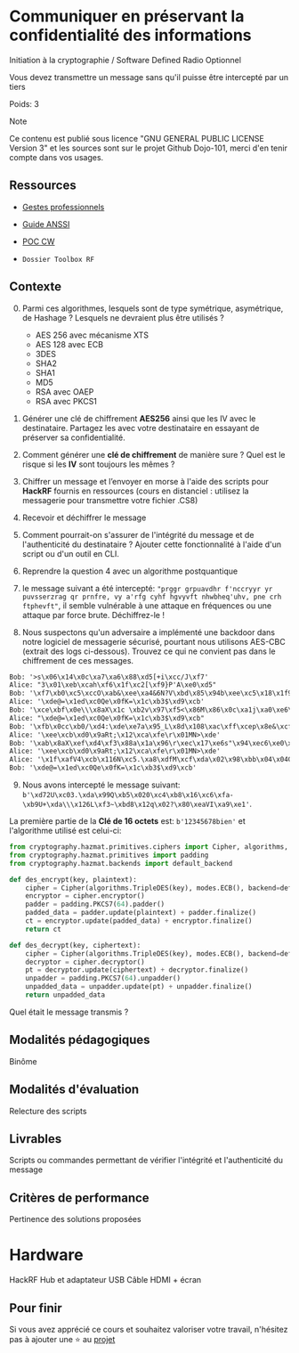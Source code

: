 # Communiquer en préservant la confidentialité des informations

Initiation à la cryptographie / Software Defined Radio Optionnel

Vous devez transmettre un message sans qu'il puisse être intercepté par un tiers

Poids: 3

> [!NOTE] 
> Ce contenu est publié sous licence "GNU GENERAL PUBLIC LICENSE Version 3" et les sources sont sur le projet Github Dojo-101, merci d'en tenir compte dans vos usages.

## Ressources

* [Gestes professionnels](https://github.com/Aif4thah/Dojo-101)

* [Guide ANSSI](https://cyber.gouv.fr/publications/mecanismes-cryptographiques)

* [POC CW](https://github.com/Aif4thah/SecCW)

* `Dossier Toolbox RF`


## Contexte

0. Parmi ces algorithmes, lesquels sont de type symétrique, asymétrique, de Hashage ? Lesquels ne devraient plus être utilisés ? 

    * AES 256 avec mécanisme XTS
    * AES 128 avec ECB
    * 3DES
    * SHA2
    * SHA1
    * MD5
    * RSA avec OAEP
    * RSA avec PKCS1

1. Générer une clé de chiffrement **AES256** ainsi que les IV avec le destinataire. Partagez les avec votre destinataire en essayant de préserver sa confidentialité.

2. Comment générer une **clé de chiffrement** de manière sure ? Quel est le risque si les **IV** sont toujours les mêmes ?

3. Chiffrer un message et l’envoyer en morse à l'aide des scripts pour **HackRF** fournis en ressources (cours en distanciel : utilisez la messagerie pour transmettre votre fichier .CS8)

4. Recevoir et déchiffrer le message

5. Comment pourrait-on s'assurer de l'intégrité du message et de l'authenticité du destinataire ? Ajouter cette fonctionnalité à l'aide d'un script ou d'un outil en CLI.

6. Reprendre la question 4 avec un algorithme postquantique

7. le message suivant a été intercepté: `"prggr grpuavdhr f'nccryyr yr puvsserzrag qr prnfre, vy a'rfg cyhf hgvyvft nhwbheq'uhv, pne crh ftphevft"`, il semble vulnérable à une attaque en fréquences ou une attaque par force brute. Déchiffrez-le !

8. Nous suspectons qu'un adversaire a implémenté une backdoor dans notre logiciel de messagerie sécurisé, pourtant nous utilisons AES-CBC (extrait des logs ci-dessous). Trouvez ce qui ne convient pas dans le chiffrement de ces messages.

```txt
Bob: '>s\x06\x14\x0c\xa7\xa6\x88\xd5[+i\xcc/J\xf7'
Alice: "3\x01\xeb\xcah\xf6\x1f\xc2[\xf9}P'A\xe0\xd5"
Bob: '\xf7\xb0\xc5\xccO\xab&\xee\xa4&6N?V\xbd\x85\x94b\xee\xc5\x18\x1f9\xe7\xe5\xe0\xffyf\xab\xfb\xb9
Alice: '\xde@=\x1ed\xc0Qe\x0fK=\x1c\xb3$\xd9\xcb'
Bob: '\xce\xbf\x0e\\\x8aX\x1c \xb2v\x97\xf5<\x86M\x86\x0c\xa1j\xa0\xe6\xa9\x11\xf9AyZ\xda9\x94ec'
Alice: "\xde@=\x1ed\xc0Qe\x0fK=\x1c\xb3$\xd9\xcb"
Bob: '\xfb\x0cc\xb0/\xd4:\xde\xe7a\x95_L\x8d\x108\xac\xff\xcep\x8e&\xcfq6ym\x0c\xf6\xccI\xed'
Alice: '\xee\xcb\xd0\x9aRt;\x12\xca\xfe\r\x01MN>\xde'
Bob: '\xab\x8aX\xef\xd4\xf3\x88a\x1a\x96\r\xec\x17\xe6s"\x94\xec6\xe0\xff \x82\xa1\xb4\xe2\xc1\x08\r!T\x89\xe2B\x1d^\xf7l\xd8\xc9\xa4\xcd\xa5\x8e\xb3\x1d\x1f\xe7'
Alice: '\xee\xcb\xd0\x9aRt;\x12\xca\xfe\r\x01MN>\xde'
Alice: '\x1f\xafV4\xcb\x116N\xc5.\xa8\xdfM\xcf\xda\x02\x98\xbb\x04\x04C}N{\xf95\x05e\xc6\xf9\xbe,'
Bob: '\xde@=\x1ed\xc0Qe\x0fK=\x1c\xb3$\xd9\xcb'
```


9. Nous avons intercepté le message suivant: `b'\xd72U\xc03.\xda\x99Q\xb5\x020\xc4\xb8\x16\xc6\xfa-\xb9U+\xda\\\x126L\xf3~\xbd8\x12q\x02?\x80\xeaVI\xa9\xe1'`. 

La première partie de la **Clé de 16 octets** est: `b'12345678bien'` et l'algorithme utilisé est celui-ci:

```python
from cryptography.hazmat.primitives.ciphers import Cipher, algorithms, modes
from cryptography.hazmat.primitives import padding
from cryptography.hazmat.backends import default_backend

def des_encrypt(key, plaintext):
    cipher = Cipher(algorithms.TripleDES(key), modes.ECB(), backend=default_backend())
    encryptor = cipher.encryptor()
    padder = padding.PKCS7(64).padder()
    padded_data = padder.update(plaintext) + padder.finalize()
    ct = encryptor.update(padded_data) + encryptor.finalize()
    return ct

def des_decrypt(key, ciphertext):
    cipher = Cipher(algorithms.TripleDES(key), modes.ECB(), backend=default_backend())
    decryptor = cipher.decryptor()
    pt = decryptor.update(ciphertext) + decryptor.finalize()
    unpadder = padding.PKCS7(64).unpadder()
    unpadded_data = unpadder.update(pt) + unpadder.finalize()
    return unpadded_data
```

Quel était le message transmis ?



## Modalités pédagogiques

Binôme

## Modalités d'évaluation

Relecture des scripts

## Livrables

Scripts ou commandes permettant de vérifier l'intégrité et l'authenticité du message

## Critères de performance

Pertinence des solutions proposées

# Hardware

HackRF
Hub et adaptateur USB
Câble HDMI + écran


## Pour finir

Si vous avez apprécié ce cours et souhaitez valoriser votre travail, n'hésitez pas à ajouter une ⭐ au [projet](https://github.com/Aif4thah/Dojo-101)